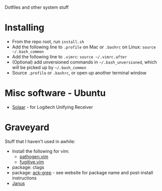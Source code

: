 Dotfiles and other system stuff

# Installing

* From the repo root, run `install.sh`
* Add the following line to `.profile` on Mac or `.bashrc` on Linux:
  `source ~/.bash_common`
* Add the following line to `.vimrc`:
  `source ~/.vimrc.after`
* (Optional) add unversioned commands in `~/.bash_unversioned`, which will be
  picked up by `~/.bash_common`
* Source `.profile` or `.bashrc`, or open up another terminal window

# Misc software - Ubuntu

* [Solaar](https://github.com/pwr/Solaar) - for Logitech Unifying Receiver

# Graveyard

Stuff that I haven't used in awhile:

* Install the following for vim:
  * [pathogen.vim](https://github.com/tpope/vim-pathogen)
  * [fugitive.vim](https://github.com/tpope/vim-fugitive)
* package: ctags
* package: [ack-grep](http://beyondgrep.com/install/) - see website for package name and post-install instructions
* [Janus](https://github.com/carlhuda/janus)
